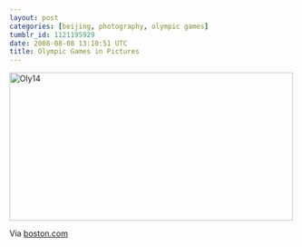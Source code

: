 ```yaml
---
layout: post
categories: [beijing, photography, olympic games]
tumblr_id: 1121195929  
date: 2008-08-08 13:10:51 UTC
title: Olympic Games in Pictures
---
```


<a href="http://www.boston.com/bigpicture/2008/08/2008_olympics_opening_ceremony.html"><img src="/attachments/2008/08/oly14.jpg" alt="Oly14" width="500" height="261" class="alignnone size-medium wp-image-590" /></a>

Via <a href="http://www.boston.com/bigpicture/2008/08/2008_olympics_opening_ceremony.html">boston.com</a>
